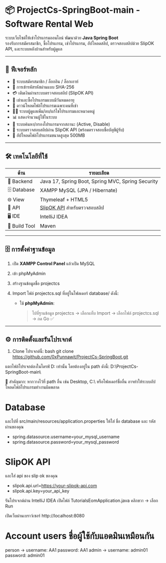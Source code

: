 # 📦 ProjectCs-SpringBoot-main - Software Rental Web

ระบบเว็บไซต์ให้เช่าโปรแกรมออนไลน์ พัฒนาด้วย **Java Spring Boot**  
รองรับการสมัครสมาชิก, ซื้อโปรแกรม, เช่าโปรแกรม, อัปโหลดสลิป, ตรวจสอบสลิปด้วย SlipOK API, และระบบหลังบ้านสำหรับผู้ดูแล

---

## 📌 ฟีเจอร์หลัก

- 👥 ระบบสมัครสมาชิก / ล็อกอิน / ล็อกเอาท์
- 🔐 การเข้ารหัสรหัสผ่านแบบ SHA-256
- 💳 เติมเงินผ่านระบบตรวจสอบสลิป (SlipOK API)
- 💼 เช่าและซื้อโปรแกรมแบบมีวันหมดอายุ
- 📁 ดาวน์โหลดไฟล์โปรแกรมเฉพาะคนที่เช่า
- 🧑‍💻 ระบบผู้ดูแลเพิ่ม/ลบ/แก้ไขโปรแกรมและหมวดหมู่
- 📊 แสดงจำนวนผู้ใช้ในระบบ
- 🔎 ระบบค้นหา/กรองโปรแกรมจากสถานะ (Active, Disable)
- 🧾 ระบบตรวจสอบสลิปผ่าน SlipOK API (พร้อมตรวจสอบชื่อบัญชีผู้รับ)
- 📂 อัปโหลดไฟล์โปรแกรมขนาดสูงสุด 500MB

---

## 🛠 เทคโนโลยีที่ใช้

| ด้าน        | รายละเอียด                                                |
|-------------|-------------------------------------------------------------|
| 🔧 Backend  | Java 17, Spring Boot, Spring MVC, Spring Security          |
| 🗄 Database | XAMPP MySQL (JPA / Hibernate)                              |
| 🌐 View     | Thymeleaf + HTML5                                          |
| 🔐 API      | [SlipOK API](https://slipok.com/) สำหรับตรวจสอบสลิป        |
| 🖥 IDE       | IntelliJ IDEA                                               |
| 🧪 Build Tool | Maven                                                      |

---



## 🗄️ การตั้งค่าฐานข้อมูล

1. เปิด **XAMPP Control Panel** แล้วเปิด MySQL
2. เข้า phpMyAdmin
3. สร้างฐานข้อมูลชื่อ projectcs
4. Import ไฟล์ projectcs.sql ที่อยู่ในโฟลเดอร์ database/ ดังนี้:

   - ใช้ **phpMyAdmin**:
     > ไปที่ฐานข้อมูล projectcs → เลือกแท็บ Import → เลือกไฟล์ projectcs.sql → กด Go ✅

---

## ⚙️ การติดตั้งและรันโปรเจกต์

1. Clone โปรเจกต์นี้:
bash
git clone https://github.com/0xPunnawit/ProjectCs-SpringBoot.git

แตกไฟล์โปรเจกต์ลงในไดรฟ์ D: เท่านั้น
โดยต้องอยู่ใน path ดังนี้: D:\ProjectCs-SpringBoot-main\

🛑 สำคัญมาก: หากวางไว้ที่ path อื่น เช่น Desktop, C:\ หรือโฟลเดอร์ชื่ออื่น อาจทำให้ระบบอัปโหลดไฟล์โปรแกรมทำงานผิดพลาด

# Database
และไปที่ src/main/resources/application.properties ให้ใส่ ชื่อ database และ รหัสผ่านของคุณ
- spring.datasource.username=your_mysql_username
- spring.datasource.password=your_mysql_password 

# SlipOK API
และใส่ api ของ slip ok ของคุณ
- slipok.api.url=https://your-slipok-api.com
- slipok.api.key=your_api_key

รันโปรเจกต์ผ่าน IntelliJ IDEA
เปิดไฟล์ TutorialsEomApplication.java
คลิกขวา → เลือก Run

เปิดเว็บผ่านเบราว์เซอร์
http://localhost:8080

# Account users ชื่อผู้ใช้กับแอดมินเหมือนกัน 
person -> username: AA1 password: AA1
admin -> username: admin01  password: admin01
